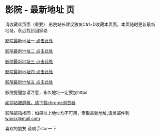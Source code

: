 # 影院 - 最新地址 页

请收藏此页面（重要）
影院站长建议狼友Ctrl+D收藏本页面，本页随时更新最新地址，永远找到回家路

[影院最新地址一 点击此处](https://5gqv.sbs/) 

[影院最新地址二 点击此处](https://ry5g.sbs/) 

[影院最新地址三 点击此处](https://fr5g.sbs/) 

[影院最新地址四 点击此处](https://ry5g.sbs/) 

[影院最新地址五 点击此处](https://5gqv.sbs/) 

影院提醒您请注意，永久地址一定要加https

[如网站被屏蔽，请下载chrome浏览器](https://8xe23.com/chrome_93.0.4577.82.apk) 

影院邮箱找回：如果以上地址均不可用，索取最新地址,请发邮件到 woxsx@mail.com

喜欢的狼友 请顺手star一下
